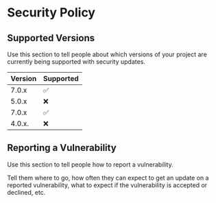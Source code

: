 # Security Policy

## Supported Versions

Use this section to tell people about which versions of your project are
currently being supported with security updates.

| Version | Supported          |
| ------- | ------------------ |
| 7.0.x   | :white_check_mark: |
| 5.0.x   | :x:                |
| 7.0.x   | :white_check_mark: |
| 4.0.x.  | :x:                |

## Reporting a Vulnerability

Use this section to tell people how to report a vulnerability.

Tell them where to go, how often they can expect to get an update on a
reported vulnerability, what to expect if the vulnerability is accepted or
declined, etc.

